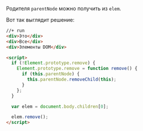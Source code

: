 Родителя `parentNode` можно получить из `elem`.

Вот так выглядит решение:
```html
//+ run
<div>Это</div>
<div>Все</div>
<div>Элементы DOM</div>

<script>
  if (!Element.prototype.remove) {
    Element.prototype.remove = function remove() {
      if (this.parentNode) {
        this.parentNode.removeChild(this);
      }
    };
  }

  var elem = document.body.children[0];

  elem.remove();  
</script>
```